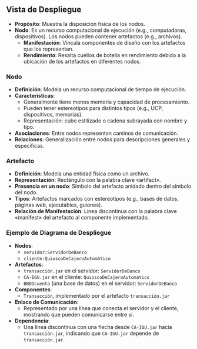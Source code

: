 

## Vista de Despliegue

- **Propósito**: Muestra la disposición física de los nodos.
- **Nodo**: Es un recurso computacional de ejecución (e.g., computadoras, dispositivos). Los nodos pueden contener artefactos (e.g., archivos).
  - **Manifestación**: Vincula componentes de diseño con los artefactos que los representan.
  - **Rendimiento**: Resalta cuellos de botella en rendimiento debido a la ubicación de los artefactos en diferentes nodos.

### Nodo

- **Definición**: Modela un recurso computacional de tiempo de ejecución.
- **Características**:
  - Generalmente tiene menos memoria y capacidad de procesamiento.
  - Pueden tener estereotipos para distintos tipos (e.g., UCP, dispositivos, memorias).
  - Representación: cubo estilizado o cadena subrayada con nombre y tipo.
- **Asociaciones**: Entre nodos representan caminos de comunicación.
- **Relaciones**: Generalización entre nodos para descripciones generales y específicas.

### Artefacto

- **Definición**: Modela una entidad física como un archivo.
- **Representación**: Rectángulo con la palabra clave «artifact».
- **Presencia en un nodo**: Símbolo del artefacto anidado dentro del símbolo del nodo.
- **Tipos**: Artefactos marcados con estereotipos (e.g., bases de datos, páginas web, ejecutables, guiones).
- **Relación de Manifestación**: Línea discontinua con la palabra clave «manifest» del artefacto al componente implementado.

### Ejemplo de Diagrama de Despliegue

- **Nodos**:
  - `servidor:ServidorDeBanco`
  - `cliente:QuioscoDeCajeroAutomático`
- **Artefactos**:
  - `transacción.jar` en el servidor: `ServidorDeBanco`
  - `CA-IGU.jar` en el cliente: `QuioscoDeCajeroAutomático`
  - `BBDDcuenta` (una base de datos) en el servidor: `ServidorDeBanco`
- **Componentes**:
  - `Transacción`, implementado por el artefacto `transacción.jar`
- **Enlace de Comunicación**:
  - Representado por una línea que conecta el servidor y el cliente, mostrando que pueden comunicarse entre sí.
- **Dependencia**:
  - Una línea discontinua con una flecha desde `CA-IGU.jar` hacia `transacción.jar`, indicando que `CA-IGU.jar` depende de `transacción.jar`.